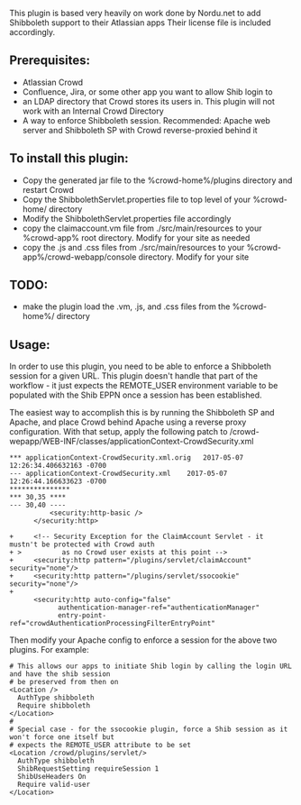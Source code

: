 This plugin is based very heavily on work done by Nordu.net to add Shibboleth support to their Atlassian apps
Their license file is included accordingly.

## Prerequisites:
 - Atlassian Crowd
 - Confluence, Jira, or some other app you want to allow Shib login to
 - an LDAP directory that Crowd stores its users in. This plugin will not work with an Internal Crowd Directory
 - A way to enforce Shibboleth session. Recommended: Apache web server and Shibboleth SP with Crowd reverse-proxied behind it

## To install this plugin:
 - Copy the generated jar file to the %crowd-home%/plugins directory and restart Crowd
 - Copy the ShibbolethServlet.properties file to top level of your %crowd-home/ directory
 - Modify the ShibbolethServlet.properties file accordingly
 - copy the claimaccount.vm file from ./src/main/resources to your %crowd-app% root directory. Modify for your site as needed
 - copy the .js and .css files from ./src/main/resources to your %crowd-app%/crowd-webapp/console directory. Modify for your site

## TODO:
 - make the plugin load the .vm, .js, and .css files from the %crowd-home%/ directory

## Usage:

In order to use this plugin, you need to be able to enforce a Shibboleth session for a given URL. This plugin doesn't handle
that part of the workflow - it just expects the REMOTE_USER environment variable to be populated with the Shib EPPN once
a session has been established.

The easiest way to accomplish this is by running the Shibboleth SP and Apache, and place Crowd behind Apache using a reverse
proxy configuration. With that setup, apply the following patch to <crowd-app-dir>/crowd-wepapp/WEB-INF/classes/applicationContext-CrowdSecurity.xml
```
*** applicationContext-CrowdSecurity.xml.orig	2017-05-07 12:26:34.406632163 -0700
--- applicationContext-CrowdSecurity.xml	2017-05-07 12:26:44.166633623 -0700
***************
*** 30,35 ****
--- 30,40 ----
          <security:http-basic />
      </security:http>
  
+     <!-- Security Exception for the ClaimAccount Servlet - it mustn't be protected with Crowd auth
+ >          as no Crowd user exists at this point -->
+     <security:http pattern="/plugins/servlet/claimAccount" security="none"/>
+     <security:http pattern="/plugins/servlet/ssocookie" security="none"/>
+ 
      <security:http auto-config="false"
            authentication-manager-ref="authenticationManager"
            entry-point-ref="crowdAuthenticationProcessingFilterEntryPoint"
```

Then modify your Apache config to enforce a session for the above two plugins. For example:

```# Force Shib on for all URLs but don't *require* an active session - just preserve it if it's there
# This allows our apps to initiate Shib login by calling the login URL and have the shib session
# be preserved from then on
<Location />
  AuthType shibboleth
  Require shibboleth
</Location>
#
# Special case - for the ssocookie plugin, force a Shib session as it won't force one itself but
# expects the REMOTE_USER attribute to be set
<Location /crowd/plugins/servlet/>
  AuthType shibboleth
  ShibRequestSetting requireSession 1
  ShibUseHeaders On
  Require valid-user
</Location>
```
